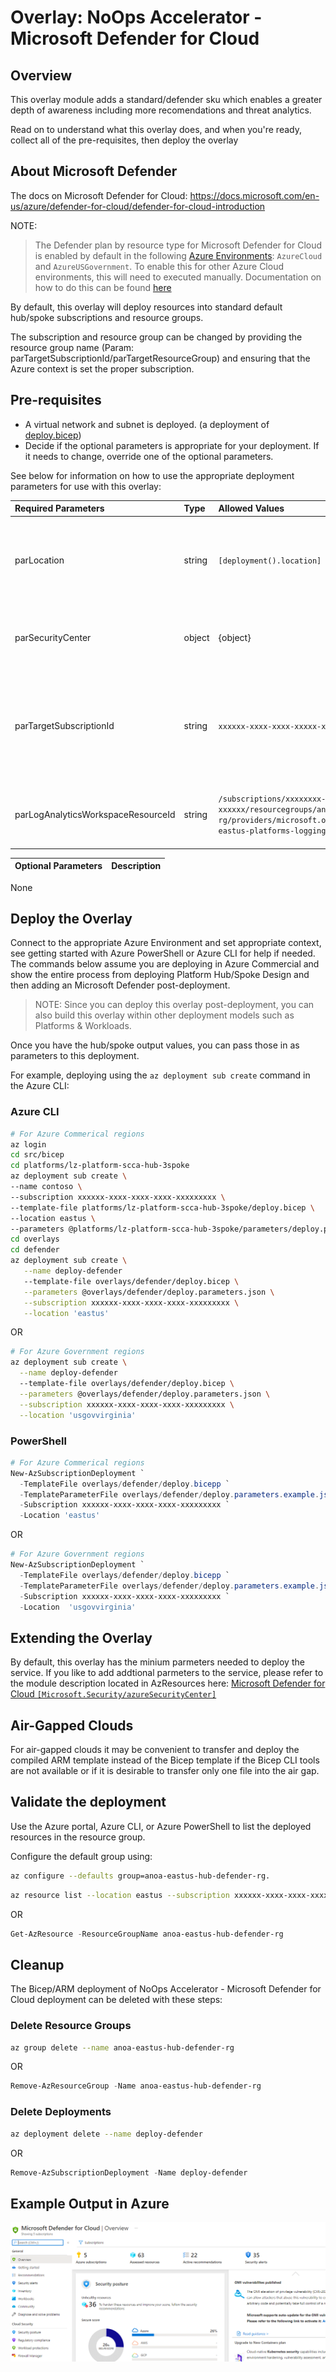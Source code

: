 # Overlay:   NoOps Accelerator - Microsoft Defender for Cloud

## Overview

This overlay module adds a standard/defender sku which enables a greater depth of awareness including more recomendations and threat analytics.

Read on to understand what this overlay does, and when you're ready, collect all of the pre-requisites, then deploy the overlay

## About Microsoft Defender

The docs on Microsoft Defender for Cloud: <https://docs.microsoft.com/en-us/azure/defender-for-cloud/defender-for-cloud-introduction>

NOTE:
> The Defender plan by resource type for Microsoft Defender for Cloud is enabled by default in the following [Azure Environments](https://docs.microsoft.com/en-us/powershell/module/servicemanagement/azure.service/get-azureenvironment?view=azuresmps-4.0.0): `AzureCloud` and `AzureUSGovernment`. To enable this for other Azure Cloud environments, this will need to executed manually.
Documentation on how to do this can be found
[here](https://docs.microsoft.com/en-us/azure/defender-for-cloud/enable-enhanced-security)

By default, this overlay will deploy resources into standard default hub/spoke subscriptions and resource groups.  

The subscription and resource group can be changed by providing the resource group name (Param: parTargetSubscriptionId/parTargetResourceGroup) and ensuring that the Azure context is set the proper subscription.  

## Pre-requisites

* A virtual network and subnet is deployed. (a deployment of [deploy.bicep](../../../../bicep/platforms/lz-platform-scca-hub-3spoke/deploy.bicep))
* Decide if the optional parameters is appropriate for your deployment. If it needs to change, override one of the optional parameters.

See below for information on how to use the appropriate deployment parameters for use with this overlay:

Required Parameters | Type | Allowed Values | Description
| :-- | :-- | :-- | :-- |
parLocation | string | `[deployment().location]` | The region to deploy resources into. It defaults to the deployment location.
parSecurityCenter | object | {object} | The oject parameters of the Microsoft Bastion Host.
parTargetSubscriptionId | string | `xxxxxx-xxxx-xxxx-xxxxx-xxxxxx` | The target subscription ID for the target Network and resources. It defaults to the deployment subscription.
parLogAnalyticsWorkspaceResourceId | string | `/subscriptions/xxxxxxxx-xxxxxx-xxxxx-xxxxxx-xxxxxx/resourcegroups/anoa-eastus-platforms-logging-rg/providers/microsoft.operationalinsights/workspaces/anoa-eastus-platforms-logging-log` | Log Analytics Workspace Resource Id Needed for Defender

Optional Parameters | Description
------------------- | -----------
None

## Deploy the Overlay

Connect to the appropriate Azure Environment and set appropriate context, see getting started with Azure PowerShell or Azure CLI for help if needed. The commands below assume you are deploying in Azure Commercial and show the entire process from deploying Platform Hub/Spoke Design and then adding an Microsoft Defender post-deployment.

> NOTE: Since you can deploy this overlay post-deployment, you can also build this overlay within other deployment models such as Platforms & Workloads.

Once you have the hub/spoke output values, you can pass those in as parameters to this deployment.

For example, deploying using the `az deployment sub create` command in the Azure CLI:

### Azure CLI

```bash
# For Azure Commerical regions
az login
cd src/bicep
cd platforms/lz-platform-scca-hub-3spoke
az deployment sub create \ 
--name contoso \
--subscription xxxxxx-xxxx-xxxx-xxxx-xxxxxxxxx \
--template-file platforms/lz-platform-scca-hub-3spoke/deploy.bicep \
--location eastus \
--parameters @platforms/lz-platform-scca-hub-3spoke/parameters/deploy.parameters.json
cd overlays
cd defender
az deployment sub create \
   --name deploy-defender
   --template-file overlays/defender/deploy.bicep \
   --parameters @overlays/defender/deploy.parameters.json \
   --subscription xxxxxx-xxxx-xxxx-xxxx-xxxxxxxxx \
   --location 'eastus'
```

OR

```bash
# For Azure Government regions
az deployment sub create \
  --name deploy-defender
  --template-file overlays/defender/deploy.bicep \
  --parameters @overlays/defender/deploy.parameters.json \
  --subscription xxxxxx-xxxx-xxxx-xxxx-xxxxxxxxx \
  --location 'usgovvirginia'
```

### PowerShell

```powershell
# For Azure Commerical regions
New-AzSubscriptionDeployment `
  -TemplateFile overlays/defender/deploy.bicepp `
  -TemplateParameterFile overlays/defender/deploy.parameters.example.json `
  -Subscription xxxxxx-xxxx-xxxx-xxxx-xxxxxxxxx `
  -Location 'eastus'
```

OR

```powershell
# For Azure Government regions
New-AzSubscriptionDeployment `
  -TemplateFile overlays/defender/deploy.bicepp `
  -TemplateParameterFile overlays/defender/deploy.parameters.example.json `
  -Subscription xxxxxx-xxxx-xxxx-xxxx-xxxxxxxxx `
  -Location  'usgovvirginia'
```

## Extending the Overlay

By default, this overlay has the minium parmeters needed to deploy the service. If you like to add addtional parmeters to the service, please refer to the module description located in AzResources here: [Microsoft Defender for Cloud `[Microsoft.Security/azureSecurityCenter]`](../../../azresources/Modules/Microsoft.Security/defenderForCloud/readme.md)

## Air-Gapped Clouds

For air-gapped clouds it may be convenient to transfer and deploy the compiled ARM template instead of the Bicep template if the Bicep CLI tools are not available or if it is desirable to transfer only one file into the air gap.

## Validate the deployment

Use the Azure portal, Azure CLI, or Azure PowerShell to list the deployed resources in the resource group.

Configure the default group using:

```bash
az configure --defaults group=anoa-eastus-hub-defender-rg.
```

```bash
az resource list --location eastus --subscription xxxxxx-xxxx-xxxx-xxxx-xxxxxxxx --resource-group anoa-eastus-hub-defender-rg
```

OR

```powershell
Get-AzResource -ResourceGroupName anoa-eastus-hub-defender-rg
```

## Cleanup

The Bicep/ARM deployment of NoOps Accelerator - Microsoft Defender for Cloud deployment can be deleted with these steps:

### Delete Resource Groups

```bash
az group delete --name anoa-eastus-hub-defender-rg
```

OR

```powershell
Remove-AzResourceGroup -Name anoa-eastus-hub-defender-rg
```

### Delete Deployments

```bash
az deployment delete --name deploy-defender
```

OR

```powershell
Remove-AzSubscriptionDeployment -Name deploy-defender
```

## Example Output in Azure

![Example Deployment Output](media/defenderExampleDeploymentOutput.png "Example Deployment Output in Azure Commerical regions")

